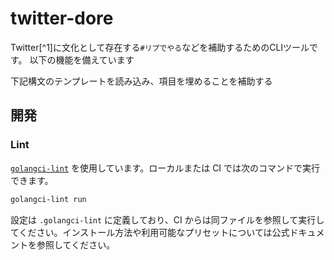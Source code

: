 # twitter-dore
Twitter[^1]に文化として存在する`#リプでやる`などを補助するためのCLIツールです。
以下の機能を備えています

下記構文のテンプレートを読み込み、項目を埋めることを補助する


## 開発

### Lint

[`golangci-lint`](https://golangci-lint.run/) を使用しています。ローカルまたは CI では次のコマンドで実行できます。

```bash
golangci-lint run
```

設定は `.golangci-lint` に定義しており、CI からは同ファイルを参照して実行してください。インストール方法や利用可能なプリセットについては公式ドキュメントを参照してください。
